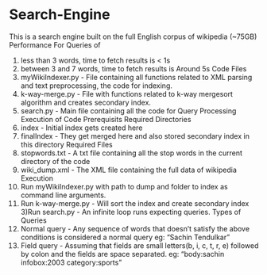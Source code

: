 # Search-Engine
This is a search engine built on the full English corpus of wikipedia (~75GB)
Performance
For Queries of
1) less than 3 words, time to fetch results is < 1s
2) between 3 and 7 words, time to fetch results is Around 5s
Code Files
1) myWikiIndexer.py - File containing all functions related to XML parsing and text preprocessing, the code for indexing.
2) k-way-merge.py - File with functions related to k-way mergesort algorithm and creates secondary index.
3) search.py - Main file containing all the code for Query Processing
Execution of Code
Prerequisits
Required Directories
1) index - Initial index gets created here
2) finalIndex - They get merged here and also stored secondary index in this directory
Required Files
1) stopwords.txt - A txt file containing all the stop words in the current directory of the code
2) wiki_dump.xml - The XML file containing the full data of wikipedia
Execution
1) Run myWikiIndexer.py with path to dump and folder to index as command line arguments.
2) Run k-way-merge.py - Will sort the index and create secondary index
3)Run search.py - An infinite loop runs expecting queries.
Types of Queries
1) Normal query - Any sequence of words that doesn’t satisfy the above conditions is considered a normal query eg: “Sachin Tendulkar”
2) Field query - Assuming that fields are small letters(b, i, c, t, r, e) followed by colon and the fields are space separated. eg: “body:sachin infobox:2003 category:sports”
